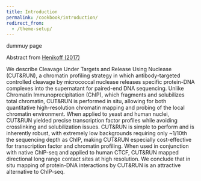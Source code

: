 ```yaml
---
title: Introduction
permalink: /cookbook/introduction/
redirect_from:
  - /theme-setup/
---
```


dummuy page

Abstract from [Henikoff (2017)](http://dx.doi.org/10.7554/eLife.21856.001)


We describe Cleavage Under Targets and Release Using Nuclease (CUT&RUN), a chromatin profiling strategy in which antibody-targeted controlled cleavage by micrococcal nuclease releases specific protein-DNA complexes into the supernatant for paired-end DNA sequencing. Unlike Chromatin Immunoprecipitation (ChIP), which fragments and solubilizes total chromatin, CUT&RUN is performed in situ, allowing for both quantitative high-resolution chromatin mapping and probing of the local chromatin environment. When applied to yeast and human nuclei, CUT&RUN yielded precise transcription factor profiles while avoiding crosslinking and solubilization issues. CUT&RUN is simple to perform and is inherently robust, with extremely low backgrounds requiring only ~1/10th the sequencing depth as ChIP, making CUT&RUN especially cost-effective for transcription factor and chromatin profiling. When used in conjunction with native ChIP-seq and applied to human CTCF, CUT&RUN mapped directional long range contact sites at high resolution. We conclude that in situ mapping of protein-DNA interactions by CUT&RUN is an attractive alternative to ChIP-seq.

